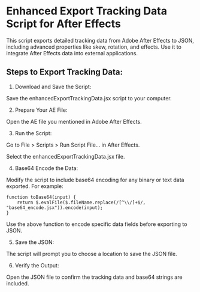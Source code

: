 
# Enhanced Export Tracking Data Script for After Effects

This script exports detailed tracking data from Adobe After Effects to JSON, including advanced properties like skew, rotation, and effects. Use it to integrate After Effects data into external applications.


## Steps to Export Tracking Data:

1. Download and Save the Script:

Save the enhancedExportTrackingData.jsx script to your computer.



2. Prepare Your AE File:

Open the AE file you mentioned in Adobe After Effects.



3. Run the Script:

Go to File > Scripts > Run Script File... in After Effects.

Select the enhancedExportTrackingData.jsx file.



4. Base64 Encode the Data:

Modify the script to include base64 encoding for any binary or text data exported. For example:
```
function toBase64(input) {
    return $.evalFile($.fileName.replace(/[^\\/]+$/, "base64_encode.jsx")).encode(input);
}
```
Use the above function to encode specific data fields before exporting to JSON.



5. Save the JSON:

The script will prompt you to choose a location to save the JSON file.



6. Verify the Output:

Open the JSON file to confirm the tracking data and base64 strings are included.